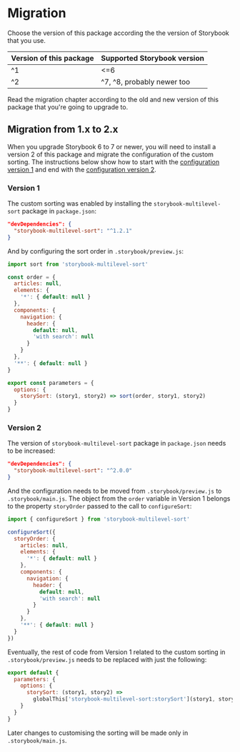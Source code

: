 # Migration

Choose the version of this package according the the version of Storybook that you use.

| Version of this package | Supported Storybook version |
|-------------------------|-----------------------------|
| ^1                      | <=6                         |
| ^2                      | ^7, ^8, probably newer too  |

Read the migration chapter according to the old and new version of this package that you're going to upgrade to.

## Migration from 1.x to 2.x

When you upgrade Storybook 6 to 7 or newer, you will need to install a version 2 of this package and migrate the configuration of the custom sorting. The instructions below show how to start with the [configuration version 1] and end with the [configuration version 2].

### Version 1

The custom sorting was enabled by installing the `storybook-multilevel-sort` package in `package.json`:

```json
"devDependencies": {
  "storybook-multilevel-sort": "^1.2.1"
}
```

And by configuring the sort order in `.storybook/preview.js`:

```js
import sort from 'storybook-multilevel-sort'

const order = {
  articles: null,
  elements: {
    '*': { default: null }
  },
  components: {
    navigation: {
      header: {
        default: null,
        'with search': null
      }
    }
  },
  '**': { default: null }
}

export const parameters = {
  options: {
    storySort: (story1, story2) => sort(order, story1, story2)
  }
}
```

### Version 2

The version of `storybook-multilevel-sort` package in `package.json` needs to be increased:

```json
"devDependencies": {
  "storybook-multilevel-sort": "^2.0.0"
}
```

And the configuration needs to be moved from `.storybook/preview.js` to `.storybook/main.js`. The object from the `order` variable in Version 1 belongs to the property `storyOrder` passed to the call to `configureSort`:

```js
import { configureSort } from 'storybook-multilevel-sort'

configureSort({
  storyOrder: {
    articles: null,
    elements: {
      '*': { default: null }
    },
    components: {
      navigation: {
        header: {
          default: null,
          'with search': null
        }
      }
    },
    '**': { default: null }
  }
})
```

Eventually, the rest of code from Version 1 related to the custom sorting in `.storybook/preview.js` needs to be replaced with just the following:

```js
export default {
  parameters: {
    options: {
      storySort: (story1, story2) =>
        globalThis['storybook-multilevel-sort:storySort'](story1, story2)
    }
  }
}
```

Later changes to customising the sorting will be made only in `.storybook/main.js`.

[configuration version 1]: https://github.com/prantlf/storybook-multilevel-sort/tree/v1.x/example/.storybook
[configuration version 2]: https://github.com/prantlf/storybook-multilevel-sort/tree/master/examples/sb8-autodocs-all/.storybook
